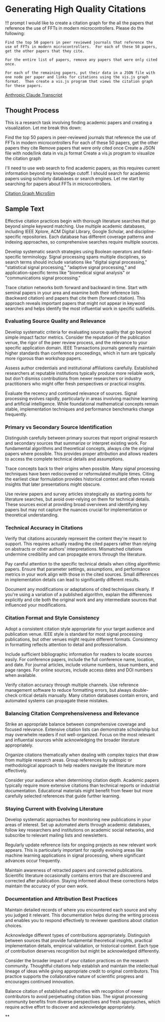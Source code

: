 # Generating High Quality Citations

!!! prompt
    I would like to create a citation graph for the all the papers that reference the use of FFTs in modern microcontrollers.  Please do the following:

    Find the top 50 papers in peer reviewed journals that reference the use of FFTs in modern microcontrollers.  For each of these 50 papers, get the other papers that they cite.  

    For the entire list of papers, remove any papers that were only cited once.

    For each of the remaining papers, put their data in a JSON file with one node per paper and links for citations using the vis.js graph format.  Then create a vis.js program that views the citation graph for these papers.

[Anthropic Claude Transcript](https://claude.ai/public/artifacts/b1f8225c-13fa-4adb-abd2-5a9c41db8d72)

## Thought Process

This is a research task involving finding academic papers and creating a visualization. Let me break this down:

Find the top 50 papers in peer-reviewed journals that reference the use of FFTs in modern microcontrollers
For each of these 50 papers, get the other papers they cite
Remove papers that were only cited once
Create a JSON file with node/link data in vis.js format
Create a vis.js program to visualize the citation graph

I'll need to use web search to find academic papers, as this requires current information beyond my knowledge cutoff. I should search for academic papers using scholarly databases or search engines.
Let me start by searching for papers about FFTs in microcontrollers.

[Citation Graph MicroSim](../sims/citation-graph/index.md)

## Sample Text

Effective citation practices begin with thorough literature searches that go beyond simple keyword matching. Use multiple academic databases, including IEEE Xplore, ACM Digital Library, Google Scholar, and discipline-specific repositories. Each database has different coverage patterns and indexing approaches, so comprehensive searches require multiple sources.

Develop systematic search strategies using Boolean operators and field-specific terminology. Signal processing spans multiple disciplines, so search terms should include variations like "digital signal processing," "statistical signal processing," "adaptive signal processing," and application-specific terms like "biomedical signal analysis" or "communications signal processing."

Trace citation networks both forward and backward in time. Start with seminal papers in your area and examine both their reference lists (backward citation) and papers that cite them (forward citation). This approach reveals important papers that might not appear in keyword searches and helps identify the most influential work in specific subfields.

### Evaluating Source Quality and Relevance

Develop systematic criteria for evaluating source quality that go beyond simple impact factor metrics. Consider the reputation of the publication venue, the rigor of the peer review process, and the relevance to your specific application domain. IEEE Transactions journals generally maintain higher standards than conference proceedings, which in turn are typically more rigorous than workshop papers.

Assess author credentials and institutional affiliations carefully. Established researchers at reputable institutions typically produce more reliable work, but don't dismiss contributions from newer researchers or industry practitioners who might offer fresh perspectives or practical insights.

Evaluate the recency and continued relevance of sources. Signal processing evolves rapidly, particularly in areas involving machine learning and artificial intelligence. While foundational mathematical concepts remain stable, implementation techniques and performance benchmarks change frequently.

### Primary vs Secondary Source Identification

Distinguish carefully between primary sources that report original research and secondary sources that summarize or interpret existing work. For fundamental algorithms and theoretical concepts, always cite the original papers where possible. This provides proper attribution and allows readers to access the complete technical details and assumptions.

Trace concepts back to their origins when possible. Many signal processing techniques have been rediscovered or reformulated multiple times. Citing the earliest clear formulation provides historical context and often reveals insights that later presentations might obscure.

Use review papers and survey articles strategically as starting points for literature searches, but avoid over-relying on them for technical details. These sources excel at providing broad overviews and identifying key papers but may not capture the nuances crucial for implementation or theoretical understanding.

### Technical Accuracy in Citations

Verify that citations accurately represent the content they're meant to support. This requires actually reading the cited papers rather than relying on abstracts or other authors' interpretations. Mismatched citations undermine credibility and can propagate errors through the literature.

Pay careful attention to the specific technical details when citing algorithmic papers. Ensure that parameter settings, assumptions, and performance metrics in your work align with those in the cited sources. Small differences in implementation details can lead to significantly different results.

Document any modifications or adaptations of cited techniques clearly. If you're using a variation of a published algorithm, explain the differences explicitly and cite both the original work and any intermediate sources that influenced your modifications.

### Citation Format and Style Consistency

Adopt a consistent citation style appropriate for your target audience and publication venue. IEEE style is standard for most signal processing publications, but other venues might require different formats. Consistency in formatting reflects attention to detail and professionalism.

Include sufficient bibliographic information for readers to locate sources easily. For conference papers, include the full conference name, location, and date. For journal articles, include volume numbers, issue numbers, and page ranges. For online sources, include access dates and DOI numbers when available.

Verify citation accuracy through multiple channels. Use reference management software to reduce formatting errors, but always double-check critical details manually. Many citation databases contain errors, and automated systems can propagate these mistakes.

### Balancing Citation Comprehensiveness and Relevance

Strike an appropriate balance between comprehensive coverage and focused relevance. Extensive citation lists can demonstrate scholarship but may overwhelm readers if not well-organized. Focus on the most relevant and influential sources while acknowledging the broader literature appropriately.

Organize citations thematically when dealing with complex topics that draw from multiple research areas. Group references by subtopic or methodological approach to help readers navigate the literature more effectively.

Consider your audience when determining citation depth. Academic papers typically require more extensive citations than technical reports or industrial documentation. Educational materials might benefit from fewer but more carefully selected references that guide further learning.

### Staying Current with Evolving Literature

Develop systematic approaches for monitoring new publications in your areas of interest. Set up automated alerts through academic databases, follow key researchers and institutions on academic social networks, and subscribe to relevant mailing lists and newsletters.

Regularly update reference lists for ongoing projects as new relevant work appears. This is particularly important for rapidly evolving areas like machine learning applications in signal processing, where significant advances occur frequently.

Maintain awareness of retracted papers and corrected publications. Scientific literature occasionally contains errors that are discovered and corrected after publication. Staying informed about these corrections helps maintain the accuracy of your own work.

### Documentation and Attribution Best Practices

Maintain detailed records of where you encountered each source and why you judged it relevant. This documentation helps during the writing process and enables you to respond effectively to reviewer questions about citation choices.

Acknowledge different types of contributions appropriately. Distinguish between sources that provide fundamental theoretical insights, practical implementation details, empirical validation, or historical context. Each type of contribution deserves recognition but might be acknowledged differently.

Consider the broader impact of your citation practices on the research community. Thoughtful citations help establish and maintain the intellectual lineage of ideas while giving appropriate credit to original contributors. This practice supports the collaborative nature of scientific progress and encourages continued innovation.

Balance citation of established authorities with recognition of newer contributors to avoid perpetuating citation bias. The signal processing community benefits from diverse perspectives and fresh approaches, which require active effort to discover and acknowledge appropriately.

**